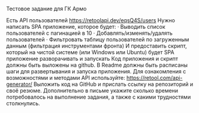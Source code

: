 Тестовое задание для ГК Армо

Есть API пользователей https://retoolapi.dev/eqsQ4S/users
Нужно написать SPA приложение, которое будет:
·         Выводить список пользователей с пагинацией в 10
·         Добавлять/изменять/удалять пользователей
·         Фильтровать таблицу пользователей по загруженным данным (фильтрация инструментами фронта)
И предоставить скрипт, который на чистой системе (или Windows или Ubuntu) будет SPA приложение разворачивать и запускать
Код приложения и скрипт должны быть выложены на github.
В Readme должны быть расписаны шаги для развертывания и запуска приложения.
Для ознакомления с возможностями и методами API используйте: https://retool.com/api-generator/
Выложить код на GitHub и прислать ссылку на репозиторий и своё резюме.
Дополнительно в письме укажите сколько времени потребовалось на выполнение задания, а также с какими трудностями столкнулись.